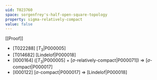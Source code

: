 ```yaml
---
uid: T023760
space: sorgenfrey's-half-open-square-topology
property: sigma-relatively-compact
value: false
---
```

[[Proof]]

* [T022288] [$T_3$|P000005]
* [T014682] [Lindelof|P000018]
* [I000164] ([$T_3$|P000005] + [$\sigma$-relatively-compact|P000071]) => [$\sigma$-compact|P000017]
* [I000122] [$\sigma$-compact|P000017] => [Lindelof|P000018]

